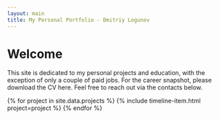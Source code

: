 ```yaml
---
layout: main
title: My Personal Portfolio - Dmitriy Logunov
---
```


# Welcome

This site is dedicated to my personal projects and education, with the exception of only a couple of paid jobs. For the career snapshot, please download the CV here. Feel free to reach out via the contacts below.

<section class="timeline">
  {% for project in site.data.projects %}
    {% include timeline-item.html project=project %}
  {% endfor %}
</section>
